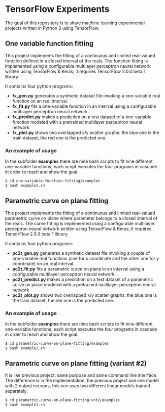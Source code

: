 # TensorFlow Experiments
The goal of this repository is to share machine learning experimental projects written in Python 3 using TensorFlow.

## One variable function fitting
This project implements the fitting of a continuous and limited real-valued function defined in a closed interval of the reals.
The function fitting is implemented using a configurable multilayer perceptron neural network written using TensorFlow & Keras; it requires TensorFlow 2.0.0 beta 1 library.

It contains four python programs:
 - **fx_gen.py** generates a synthetic dataset file invoking a one-variable real function on an real interval.
 - **fx_fit.py** fits a one-variable function in an interval using a configurable multilayer perceptron neural network.
 - **fx_predict.py** makes a prediction on a test dataset of a one-variable function modeled with a pretrained multilayer perceptron neural network.
 - **fx_plot.py** shows two overlapped x/y scatter graphs: the blue one is the train dataset, the red one is the predicted one.

### An example of usage
In the subfolder **examples** there are nine bash scripts to fit nine different one-variable functions; each script executes the four programs in cascade in order to reach and show the goal.

```bash
$ cd one-variable-function-fitting/examples
$ bash example1.sh
```

## Parametric curve on plane fitting
This project implements the fitting of a continuous and limited real-valued parametric curve on plane where parameter belongs to a closed interval of the reals.
The curve fitting is implemented using a configurable multilayer perceptron neural network written using TensorFlow & Keras; it requires TensorFlow 2.0.0 beta 1 library.

It contains four python programs:
 - **pc2t_gen.py** generates a synthetic dataset file invoking a couple of one-variable real functions (one for x coordinate and the other one for y coordinate) on an real interval.
 - **pc2t_fit.py** fits a parametric curve on plane in an interval using a configurable multilayer perceptron neural network.
 - **pc2t_predict.py** makes a prediction on a test dataset of a parametric curve on place modeled with a pretrained multilayer perceptron neural network.
 - **pc2t_plot.py** shows two overlapped x/y scatter graphs: the blue one is the train dataset, the red one is the predicted one.

### An example of usage
In the subfolder **examples** there are nine bash scripts to fit nine different one-variable functions; each script executes the four programs in cascade in order to reach and show the goal.

```bash
$ cd parametric-curve-on-plane-fitting/examples
$ bash example1.sh
```

## Parametric curve on plane fitting (variant #2)
It is like previous project: same purpose and same command line interface. The difference is in the implementation: the previous project use one model with 2 output neurons, this one uses two different linear models trained separately.

```bash
$ cd parametric-curve-on-plane-fitting-vnt2/examples
$ bash example1.sh
```
